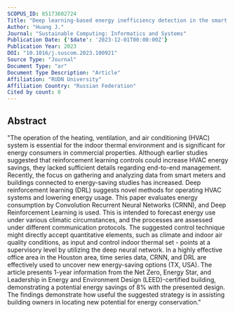 ```yaml
---
SCOPUS_ID: 85173602724
Title: "Deep learning-based energy inefficiency detection in the smart buildings"
Author: "Huang J."
Journal: "Sustainable Computing: Informatics and Systems"
Publication Date: {'$date': '2023-12-01T00:00:00Z'}
Publication Year: 2023
DOI: "10.1016/j.suscom.2023.100921"
Source Type: "Journal"
Document Type: "ar"
Document Type Description: "Article"
Affiliation: "RUDN University"
Affiliation Country: "Russian Federation"
Cited by count: 0
---
```


## Abstract
"The operation of the heating, ventilation, and air conditioning (HVAC) system is essential for the indoor thermal environment and is significant for energy consumers in commercial properties. Although earlier studies suggested that reinforcement learning controls could increase HVAC energy savings, they lacked sufficient details regarding end-to-end management. Recently, the focus on gathering and analyzing data from smart meters and buildings connected to energy-saving studies has increased. Deep reinforcement learning (DRL) suggests novel methods for operating HVAC systems and lowering energy usage. This paper evaluates energy consumption by Convolution Recurrent Neural Networks (CRNN), and Deep Reinforcement Learning is used. This is intended to forecast energy use under various climatic circumstances, and the processes are assessed under different communication protocols. The suggested control technique might directly accept quantitative elements, such as climate and indoor air quality conditions, as input and control indoor thermal set - points at a supervisory level by utilizing the deep neural network. In a highly effective office area in the Houston area, time series data, CRNN, and DRL are effectively used to uncover new energy-saving options (TX, USA). The article presents 1-year information from the Net Zero, Energy Star, and Leadership in Energy and Environment Design (LEED)-certified building, demonstrating a potential energy savings of 8% with the presented design. The findings demonstrate how useful the suggested strategy is in assisting building owners in locating new potential for energy conservation."
